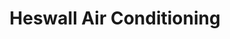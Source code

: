 ---
title: "Heswall Air Conditioning"
url: /heswall-wirral/heswall-air-conditioning/
shop: car repair
---